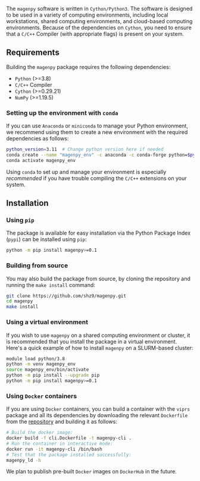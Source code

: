 The `magenpy` software is written in `Cython/Python3`.
The software is designed to be used in a variety of computing environments, including local workstations, 
shared computing environments, and cloud-based computing environments. Because of the dependencies on `Cython`, you need 
to ensure that a `C/C++` Compiler (with appropriate flags) is present on your system.

## Requirements

Building the `magenpy` package requires the following dependencies:

* `Python` (>=3.8)
* `C/C++` Compiler
* `Cython` (>=0.29.21)
* `NumPy` (>=1.19.5)

### Setting up the environment with `conda`

If you can use `Anaconda` or `miniconda` to manage your Python environment, we recommend using them to create 
a new environment with the required dependencies as follows:

```bash
python_version=3.11  # Change python version here if needed
conda create --name "magenpy_env" -c anaconda -c conda-forge python=$python_version compilers openblas -y
conda activate magenpy_env
```

Using `conda` to set up and manage your environment is especially *recommended* if you have trouble compiling 
the `C/C++` extensions on your system.

## Installation

### Using `pip`

The package is available for easy installation via the Python Package Index (`pypi`) can be installed using `pip`:

```bash
python -m pip install magenpy>=0.1
```

### Building from source

You may also build the package from source, by cloning the repository and running the `make install` command:

```bash
git clone https://github.com/shz9/magenpy.git
cd magenpy
make install
```

### Using a virtual environment

If you wish to use `magenpy` on a shared computing environment or cluster, it is recommended that you install 
the package in a virtual environment. Here's a quick example of how to install `magenpy` on a SLURM-based cluster:

```bash
module load python/3.8
python -m venv magenpy_env
source magenpy_env/bin/activate
python -m pip install --upgrade pip
python -m pip install magenpy>=0.1
```

### Using `Docker` containers

If you are using `Docker` containers, you can build a container with the `viprs` package 
and all its dependencies by downloading the relevant `Dockerfile` from the 
[repository](https://github.com/shz9/magenpy/tree/master/containers) and building it 
as follows:

```bash
# Build the docker image:
docker build -f cli.Dockerfile -t magenpy-cli .
# Run the container in interactive mode:
docker run -it magenpy-cli /bin/bash
# Test that the package installed successfully:
magenpy_ld -h
```

We plan to publish pre-built `Docker` images on `DockerHub` in the future.